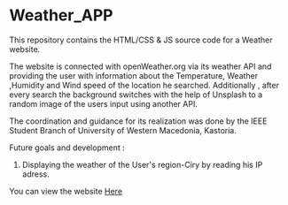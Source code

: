 # Weather_APP

This repository contains the HTML/CSS & JS source code for a Weather website.

The website is connected with openWeather.org via its weather API and providing the user
with information about the Temperature, Weather ,Humidity and Wind speed of the location he searched.
Additionally , after every search the background switches with the help of Unsplash to a random image
of the users input using another API.

The coordination and guidance for its realization was done by the IEEE Student Branch of University of Western Macedonia, Kastoria.


Future goals and development : 
1) Displaying the weather of the User's region-Ciry by reading his IP adress.

You can view the website <a href="https://panagiotis-weather-app.netlify.app/"> Here </a>
